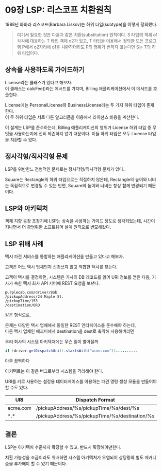 # 09장 LSP: 리스코프 치환원칙

1988년 바바라 리스코프(Barbara Liskov)는 하위 타입(subtype)을 이렇게 정의했다.

> 여기서 필요한 것은 다음과 같은 치환(substitution) 원칙이다. S 타입의 객체 o1 각각에 대응하는 T 타입 객체 o2가 있고, T 타입을 이용해서 정의한 모든 프로그램 P에서 o2자리에 o1을 치환하더라도 P의 행위가 변하지 않는다면 S는 T의 하위 타입이다.

## 상속을 사용하도록 가이드하기

License라는 클래스가 있다고 해보자.  
이 클래스는 calcFee()라는 메서드를 가지며, Billing 애플리케이션에서 이 메서드를 호출한다.

License에는 PersonalLicense와 BusinessLicense라는 두 가지 하위 타입이 존재한다.  
이 두 하위 타입은 서로 다른 알고리즘을 이용해서 라이선스 비용을 계산한다.

이 설계는 LSP를 준수하는데, Billing 애플리케이션의 행위가 License 하위 타입 중 무엇을 사용하는지에 전혀 의존하지 않기 때문이다. 이들 하위 타입은 모두 License 타입을 치환할 수 있다.

## 정사각형/직사각형 문제

LSP를 위반한느 전형적인 문제로는 정사각형/직사각형 문제가 있다..

Square는 Rectangle의 하위 타입으로는 적절하지 않은데, Rectangle의 높이와 너비는 독립적으로 변경될 수 있는 반면, Square의 높이와 너비는 항상 함께 변경되기 때문이다.

## LSP와 아키텍처

객체 지향 등장 초창기에 LSP는 상속을 사용하는 가이드 정도로 생각되었는데, 시간이 지나면서 더 광범위한 소프트웨어 설계 원칙으로 변모해왔다.

## LSP 위배 사례

택시 파견 서비스를 통합하는 애플리케이션을 만들고 있다고 해보자.

고객은 어느 택시 업체인지 신경쓰지 않고 적합한 택시를 찾는다.

고객이 택시를 결정하면, 시스템은 기사의 DB 레코드를 읽어 URI 정보를 얻은 다음, 기사가 속한 택시 회사 API 서버에 REST 요청을 보낸다.

```
purplecab.com/driver/Bob
/pickupAddress/24 Maple St.
/pickupTime/153
/destination/ORD
```

같은 형식으로.

문제는 다양한 택시 업체에서 동일한 REST 인터페이스를 준수해야 하는데,  
다른 택시 업체인 애크미에서 destination을 dest로 축약해 사용해버리면

우리 회사의 시스템 아키텍처에는 무슨 일이 벌어질까

```Java
if (driver.getDispatchUri().startsWith("acme.com"))..........
```

아주 끔찍하다

아키텍트는 이 같은 버그로부터 시스템을 격리해야 한다.

URI를 키로 사용하는 설정용 데이터베이스를 이용하는 파견 명령 생성 모듈을 만들어야 할 수도 있다..

| URI      | Dispatch Format                                |
| -------- | ---------------------------------------------- |
| acme.com | /pickupAddress/%s/pickupTime/%s/dest/%s        |
| \*.\*    | /pickupAddress/%s/pickupTime/%s/destination/%s |

## 결론

LSP는 아키텍처 수준까지 확장할 수 있고, 반드시 확장해야만한다.

치환 가능성을 조금이라도 위배하면 시스템 아키텍처가 오염되어 상당량의 별도 메커니즘을 추가해야 할 수 있기 때문이다.

